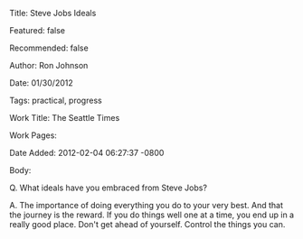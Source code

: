 Title: Steve Jobs Ideals

Featured: false

Recommended: false

Author: Ron Johnson

Date: 01/30/2012

Tags: practical, progress

Work Title: The Seattle Times

Work Pages:  

Date Added: 2012-02-04 06:27:37 -0800

Body:

Q. What ideals have you embraced from Steve Jobs? 

A. The importance of doing everything you do to your very best. And that the journey is the reward. If you do things well one at a time, you end up in a really good place. Don't get ahead of yourself. Control the things you can.


